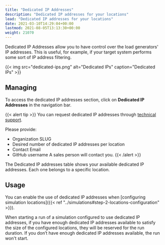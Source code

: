 ```yaml
---
title: "Dedicated IP Addresses"
description: "Dedicated IP addresses for your locations"
lead: "Dedicated IP addresses for your locations"
date: 2021-03-10T14:29:04+00:00
lastmod: 2021-08-05T13:13:30+00:00
weight: 21070
---
```


Dedicated IP Addresses allow you to have control over the load generators' IP addresses.
This is useful, for example, if your target system performs some sort of IP address filtering.

{{< img src="dedicated-ips.png" alt="Dedicated IPs" caption="Dedicated IPs" >}}

## Managing

To access the dedicated IP addresses section, click on **Dedicated IP Addresses** in the navigation bar.

{{< alert tip >}}
You can request dedicated IP addresses through [technical support](https://gatlingcorp.atlassian.net/servicedesk/customer/portal/8/group/12/create/59).

Please provide:
- Organization SLUG
- Desired number of dedicated IP addresses per location
- Contact Email
- GitHub username
A sales person will contact you.
{{< /alert >}}

The Dedicated IP addresses table shows your available dedicated IP addresses. Each one belongs to a specific location.

## Usage

You can enable the use of dedicated IP addresses when [configuring simulation locations]({{< ref "../simulations#step-2-locations-configuration" >}}).

When starting a run of a simulation configured to use dedicated IP addresses,
if you have enough dedicated IP addresses available to satisfy the size of the configured locations,
they will be reserved for the run duration.  If you don’t have enough dedicated IP addresses available, the run won't start.
